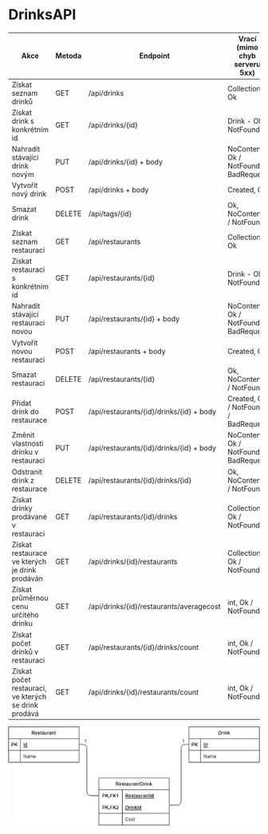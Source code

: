 # DrinksAPI
| Akce                                                   | Metoda | Endpoint                                 | Vrací (mimo   chyb serveru 5xx)          |
|--------------------------------------------------------|--------|------------------------------------------|------------------------------------------|
| Získat seznam drinků                                   | GET    | /api/drinks                              | Collection<Drink> - Ok                   |
| Získat drink s konkrétním id                           | GET    | /api/drinks/{id}                         | Drink - Ok / NotFound                    |
| Nahradit stávající drink novým                         | PUT    | /api/drinks/{id} + body                  | NoContent, Ok / NotFound / BadRequest    |
| Vytvořit nový drink                                    | POST   | /api/drinks + body                       | Created, Ok                              |
| Smazat drink                                           | DELETE | /api/tags/{id}                           | Ok, NoContent / NotFound                 |
| Získat seznam restaurací                               | GET    | /api/restaurants                         | Collection<Restaurant> - Ok              |
| Získat restauraci s konkrétním id                      | GET    | /api/restaurants/{id}                    | Drink - Ok / NotFound                    |
| Nahradit stávající restauraci novou                    | PUT    | /api/restaurants/{id} + body             | NoContent, Ok / NotFound / BadRequest    |
| Vytvořit novou restauraci                              | POST   | /api/restaurants + body                  | Created, Ok                              |
| Smazat restauraci                                      | DELETE | /api/restaurants/{id}                    | Ok, NoContent / NotFound                 |
| Přidat drink do restaurace                             | POST   | /api/restaurants/{id}/drinks/{id} + body | Created, Ok / NotFound / BadRequest      |
| Změnit vlastnosti drinku v restauraci                  | PUT    | /api/restaurants/{id}/drinks/{id} + body | NoContent, Ok / NotFound / BadRequest    |
| Odstranit drink z restaurace                           | DELETE | /api/restaurants/{id}/drinks/{id}        | Ok, NoContent / NotFound                 |
| Získat drinky prodávané v restauraci                   | GET    | /api/restaurants/{id}/drinks             | Collection<Drink> - Ok / NotFound        |
| Získat restaurace ve kterých je drink prodáván         | GET    | /api/drinks/{id}/restaurants             | Collection<Restaurant> - Ok / NotFound   |
| Získat průměrnou cenu určitého drinku                  | GET    | /api/drinks/{id}/restaurants/averagecost | int, Ok / NotFound                       |
| Získat počet drinků v restauraci                       | GET    | /api/restaurants/{id}/drinks/count       | int, Ok / NotFound                       |
| Získat počet restaurací, ve kterých se drink prodává   | GET    | /api/drinks/{id}/restaurants/count       | int, Ok / NotFound                       |

![dbstructure](/DrinksAPI/Plan/dbstructure.png "dbstructure")
